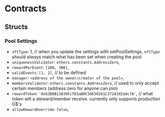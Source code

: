 # Contracts

## Structs

### Pool Settings

-   `nftType`: 1, // when you update the settings with setPoolSettings, `nftType` should always match what has been set when creating the pool
-   `uniquenessValidator`: `ethers.constants.AddressZero`,
-   `rewardPerEvent`: `[100, 300]`,
-   `validEvents`: `[1, 2]`, // to be defined
-   `manager`: `<address of the owner/creator of the pool>`,
-   `membersValidator`: `ethers.constants.AddressZero`, // used to only accept certain members (address zero for anyone can join)
-   `rewardToken`: `'0x62B8B11039FcfE5aB0C56E502b1C372A3d2a9c7A'`, // what token will a steward/member receive. currently only supports production G$'s
-   `allowRewardOverride`: `false`,
